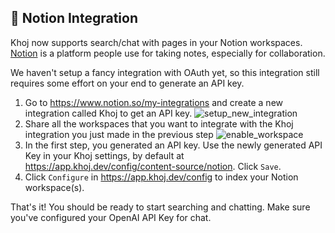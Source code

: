 ## 📜 Notion Integration

Khoj now supports search/chat with pages in your Notion workspaces. [Notion](notion.so/) is a platform people use for taking notes, especially for collaboration.

We haven't setup a fancy integration with OAuth yet, so this integration still requires some effort on your end to generate an API key.

1. Go to https://www.notion.so/my-integrations and create a new integration called Khoj to get an API key.
![setup_new_integration](https://github.com/khoj-ai/khoj/assets/65192171/b056e057-d4dc-47dc-aad3-57b59a22c68b)
3. Share all the workspaces that you want to integrate with the Khoj integration you just made in the previous step
![enable_workspace](https://github.com/khoj-ai/khoj/assets/65192171/98290303-b5b8-4cb0-b32c-f68c6923a3d0)
4. In the first step, you generated an API key. Use the newly generated API Key in your Khoj settings, by default at https://app.khoj.dev/config/content-source/notion. Click `Save`.
5. Click `Configure` in https://app.khoj.dev/config to index your Notion workspace(s).

That's it! You should be ready to start searching and chatting. Make sure you've configured your OpenAI API Key for chat.
